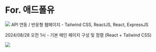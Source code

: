 # For. 애드폴유
<img src="https://capsule-render.vercel.app/api?type=waving&color=BDBDC8&height=150&section=header" />
API 연동 / 반응형 웹페이지 - Tailwind CSS, ReactJS, React, ExpressJS

2024/08/28 오전 1시 - 기본 메인 페이지 구성 및 정렬 (React + Tailwind CSS)


<img src="https://capsule-render.vercel.app/api?type=waving&color=BDBDC8&height=150&section=footer" />
